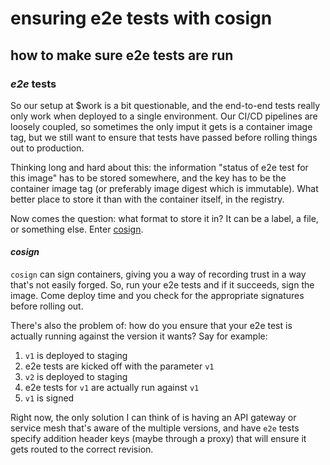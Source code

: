 # ensuring e2e tests with cosign

## how to make sure e2e tests are run

### _e2e_ tests

So our setup at $work is a bit questionable,
and the end-to-end tests really only work when deployed to a single environment.
Our CI/CD pipelines are loosely coupled,
so sometimes the only imput it gets is a container image tag,
but we still want to ensure that tests have passed before rolling things out to production.

Thinking long and hard about this:
the information "status of e2e test for this image" has to be stored somewhere,
and the key has to be the container image tag (or preferably image digest which is immutable).
What better place to store it than with the container itself, in the registry.

Now comes the question: what format to store it in?
It can be a label, a file, or something else.
Enter [cosign](https://cosign.dev).

#### _cosign_

`cosign` can sign containers,
giving you a way of recording trust in a way that's not easily forged.
So, run your e2e tests and if it succeeds, sign the image.
Come deploy time and you check for the appropriate signatures before rolling out.

There's also the problem of:
how do you ensure that your e2e test is actually running against the version it wants?
Say for example:

1. `v1` is deployed to staging
2. e2e tests are kicked off with the parameter `v1`
3. `v2` is deployed to staging
4. e2e tests for `v1` are actually run against `v1`
5. `v1` is signed

Right now, the only solution I can think of is having an API gateway
or service mesh that's aware of the multiple versions,
and have `e2e` tests specify addition header keys (maybe through a proxy)
that will ensure it gets routed to the correct revision.
